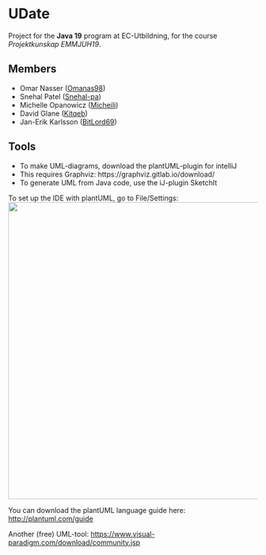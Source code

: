 # UDate

Project for the <b>Java 19</b> program at EC-Utbildning, for the course <i>Projektkunskap EMMJUH19</i>.

<h2>Members</h2>
<ul>
  <li>Omar Nasser (<a href='https://github.com/Omanas98'>Omanas98</a>)</li>
  <li>Snehal Patel (<a href='https://higtub-com/snehal-pa'>Snehal-pa</a>)</li>
  <li>Michelle Opanowicz (<a href='https://github.com/Micheili'>Micheili</a>)</li>
  <li>David Glane (<a href='https://github.com/kitqeb'>Kitqeb</a>)</li>
  <li>Jan-Erik Karlsson (<a href='https://github.com/bitlord69'>BitLord69</a>)</li>
</ul>

<h2>Tools</h2>
<ul>
  <li>To make UML-diagrams, download the plantUML-plugin for intelliJ</li>
  <li>This requires Graphviz: https://graphviz.gitlab.io/download/</li>
  <li>To generate UML from Java code, use the iJ-plugin SketchIt</li>
</ul>

To set up the IDE with plantUML, go to File/Settings:<br/>
<img src=http://bitlord69.se/extra_res/pu_install.png height="600px" />

You can download the plantUML language guide here: http://plantuml.com/guide

Another (free) UML-tool:
https://www.visual-paradigm.com/download/community.jsp



